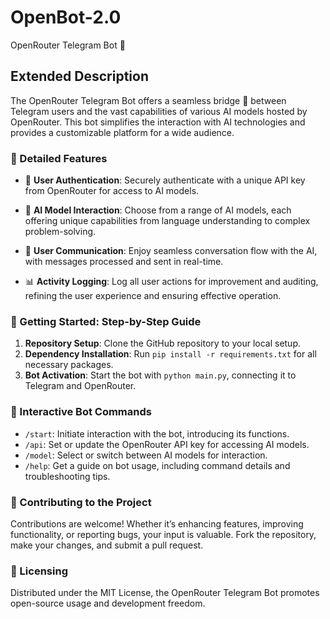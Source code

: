 # OpenBot-2.0
OpenRouter Telegram Bot 🤖

## Extended Description
The OpenRouter Telegram Bot offers a seamless bridge 🌉 between Telegram users and the vast capabilities of various AI models hosted by OpenRouter. This bot simplifies the interaction with AI technologies and provides a customizable platform for a wide audience.

### 🌟 Detailed Features

- 🔑 **User Authentication**: Securely authenticate with a unique API key from OpenRouter for access to AI models.

- 🤖 **AI Model Interaction**: Choose from a range of AI models, each offering unique capabilities from language understanding to complex problem-solving.

- 💬 **User Communication**: Enjoy seamless conversation flow with the AI, with messages processed and sent in real-time.

- 📊 **Activity Logging**: Log all user actions for improvement and auditing, refining the user experience and ensuring effective operation.

### 🚀 Getting Started: Step-by-Step Guide

1. **Repository Setup**: Clone the GitHub repository to your local setup.
2. **Dependency Installation**: Run `pip install -r requirements.txt` for all necessary packages.
3. **Bot Activation**: Start the bot with `python main.py`, connecting it to Telegram and OpenRouter.

### 📝 Interactive Bot Commands

- `/start`: Initiate interaction with the bot, introducing its functions.
- `/api`: Set or update the OpenRouter API key for accessing AI models.
- `/model`: Select or switch between AI models for interaction.
- `/help`: Get a guide on bot usage, including command details and troubleshooting tips.

### 🤝 Contributing to the Project

Contributions are welcome! Whether it’s enhancing features, improving functionality, or reporting bugs, your input is valuable. Fork the repository, make your changes, and submit a pull request.

### 📜 Licensing

Distributed under the MIT License, the OpenRouter Telegram Bot promotes open-source usage and development freedom.
